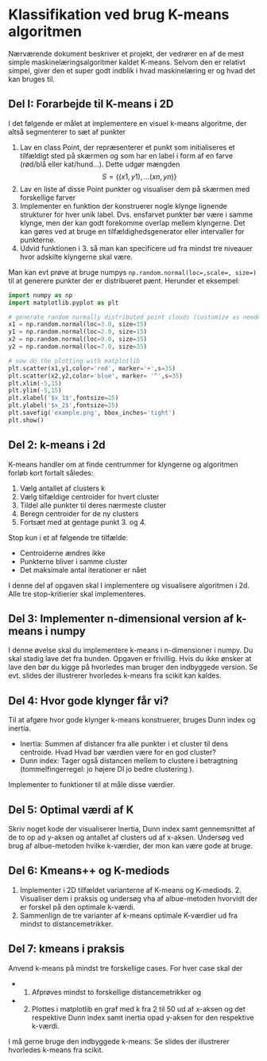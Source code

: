 # Klassifikation ved brug **K**-means algoritmen
Nærværende dokument beskriver et projekt, der vedrører en af de mest simple maskinelæringsalgoritmer kaldet K-means. Selvom den er relativt simpel, giver den et super godt indblik i hvad maskinelæring er og hvad det kan bruges til. 

## Del I: Forarbejde til K-means i 2D
I det følgende er målet at implementere en visuel k-means algoritme, der altså segmenterer to sæt af punkter

1. Lav en class Point, der repræsenterer et punkt som  initialiseres et tilfældigt sted på skærmen og som har en label i form af en farve (rød/blå eller kat/hund…). Dette udgør mængden $$S=\{(x1,y1),…(xn,yn)\}$$
2. Lav en liste af disse Point punkter og visualiser dem på skærmen med forskellige farver
3. Implementer en funktion der konstruerer nogle klynge lignende strukturer for hver unik label. Dvs. ensfarvet punkter bør være i samme klynge, men der kan godt forekomme overlap mellem klyngerne. Det kan gøres ved at bruge en tilfældighedsgenerator eller intervaller for punkterne. 
4. Udvid funktionen i 3. så man kan specificere ud fra mindst tre niveauer hvor adskilte klyngerne skal være. 

Man kan evt prøve at bruge numpys `np.random.normal(loc=,scale=, size=)` til at generere punkter der er distribueret pænt. 
Herunder et eksempel:

```python
import numpy as np
import matplotlib.pyplot as plt

# generate random normally distributed point clouds (customize as needed)
x1 = np.random.normal(loc=3.0, size=15)
y1 = np.random.normal(loc=2.0, size=15)
x2 = np.random.normal(loc=9.0, size=35)
y2 = np.random.normal(loc=7.0, size=35)

# now do the plotting with matplotlib
plt.scatter(x1,y1,color='red', marker='+',s=35)
plt.scatter(x2,y2,color='blue', marker= '^',s=35)
plt.xlim(-5,15)
plt.ylim(-5,15)
plt.xlabel('$x_1$',fontsize=25)
plt.ylabel('$x_2$',fontsize=25)
plt.savefig('example.png', bbox_inches='tight')
plt.show()
```

## Del 2: k-means i 2d
K-means handler om at finde centrummer for klyngerne og algoritmen forløb kort fortalt således:
1. Vælg antallet af clusters k
2. Vælg tilfældige centroider for hvert cluster
3. Tildel alle punkter til deres nærmeste cluster
4. Beregn centroider for de ny clusters
5. Fortsæt med at gentage punkt 3. og 4. 

Stop kun i et af følgende tre tilfælde:
- Centroiderne ændres ikke
- Punkterne bliver i samme cluster
- Det maksimale antal iterationer er nået

I denne del af opgaven skal I implementere og visualisere algoritmen i 2d. Alle tre stop-kritierier skal implementeres.

## Del 3: Implementer n-dimensional version af k-means i numpy
I denne øvelse skal du implementere k-means i n-dimensioner i numpy. Du skal stadig lave det fra bunden. Opgaven er frivillig. Hvis du ikke ønsker at lave den bør du kigge på hvorledes man bruger den indbyggede version. Se evt. slides der illustrerer hvorledes k-means fra scikit kan kaldes. 

## Del 4: Hvor gode klynger får vi?
Til at afgøre hvor gode klynger k-means konstruerer, bruges Dunn index og inertia.

- Inertia: Summen af distancer fra alle punkter i et cluster til dens centroide. Hvad Hvad bør værdien være for en god cluster?
- Dunn index: Tager også distancen mellem to clustere i betragtning (tommelfingerregel: jo højere DI jo bedre clustering ).

Implementer to funktioner til at måle disse værdier. 

## Del 5: Optimal værdi af K
Skriv noget kode der visualiserer Inertia, Dunn index samt gennemsnittet af de to op ad y-aksen og antallet af clusters ud af x-aksen. Undersøg ved brug af albue-metoden hvilke k-værdier, der mon kan være gode at bruge. 

## Del 6: Kmeans++ og K-mediods
1. Implementer i 2D tilfældet varianterne af K-means og K-mediods. 2. Visualiser dem i praksis og undersøg vha af albue-metoden hvorvidt der er forskel på den optimale k-værdi. 
3. Sammenlign de tre varianter af k-means optimale K-værdier ud fra mindst to distancemetrikker. 

## Del 7: kmeans i praksis 
Anvend k-means på mindst tre forskellige cases. For hver case skal der 
- 1. Afprøves mindst to forskellige distancemetrikker og 
- 2. Plottes i matplotlib en graf med k fra 2 til 50 ud af x-aksen og det respektive Dunn index samt inertia opad y-aksen for den respektive k-værdi. 

I må gerne bruge den indbyggede k-means. Se slides der illustrerer hvorledes k-means fra scikit. 
 
